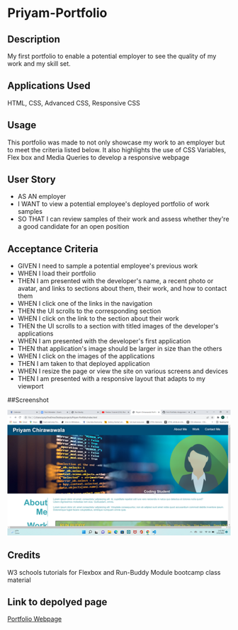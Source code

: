 # Priyam-Portfolio

## Description

My first portfolio to enable a potential employer to see the quality of my work and my skill set.

## Applications Used

HTML, CSS, Advanced CSS, Responsive CSS

## Usage

This portfolio was made to not only showcase my work to an employer but to meet the criteria listed below. It also highlights the use of CSS Variables, Flex box and Media Queries to develop a responsive webpage

## User Story

* AS AN employer
* I WANT to view a potential employee's deployed portfolio of work samples
* SO THAT I can review samples of their work and assess whether they're a good candidate for an open position


## Acceptance Criteria

* GIVEN I need to sample a potential employee's previous work
* WHEN I load their portfolio
* THEN I am presented with the developer's name, a recent photo or avatar, and links to sections about them, their work, and how to contact them
* WHEN I click one of the links in the navigation
* THEN the UI scrolls to the corresponding section
* WHEN I click on the link to the section about their work
* THEN the UI scrolls to a section with titled images of the developer's applications
* WHEN I am presented with the developer's first application
* THEN that application's image should be larger in size than the others
* WHEN I click on the images of the applications
* THEN I am taken to that deployed application
* WHEN I resize the page or view the site on various screens and devices
* THEN I am presented with a responsive layout that adapts to my viewport

##Screenshot

![alt="Screenshot of Landing Page"](assets/images/screenshot.png)

## Credits

W3 schools tutorials for Flexbox and Run-Buddy Module bootcamp class material

## Link to depolyed page

[Portfolio Webpage]( https://cpriyam90.github.io/First-Portfolio-Assignment/)
